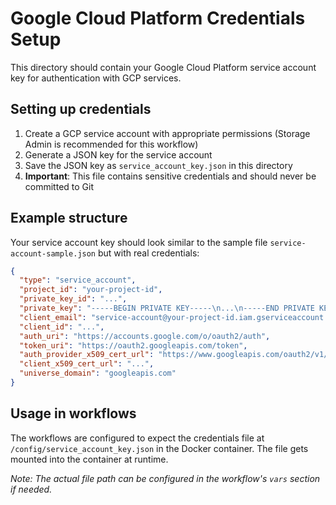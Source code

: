 # Google Cloud Platform Credentials Setup

This directory should contain your Google Cloud Platform service account key for authentication with GCP services.

## Setting up credentials

1. Create a GCP service account with appropriate permissions (Storage Admin is recommended for this workflow)
2. Generate a JSON key for the service account
3. Save the JSON key as `service_account_key.json` in this directory
4. **Important**: This file contains sensitive credentials and should never be committed to Git

## Example structure

Your service account key should look similar to the sample file `service-account-sample.json` but with real credentials:

```json
{
  "type": "service_account",
  "project_id": "your-project-id",
  "private_key_id": "...",
  "private_key": "-----BEGIN PRIVATE KEY-----\n...\n-----END PRIVATE KEY-----\n",
  "client_email": "service-account@your-project-id.iam.gserviceaccount.com",
  "client_id": "...",
  "auth_uri": "https://accounts.google.com/o/oauth2/auth",
  "token_uri": "https://oauth2.googleapis.com/token",
  "auth_provider_x509_cert_url": "https://www.googleapis.com/oauth2/v1/certs",
  "client_x509_cert_url": "...",
  "universe_domain": "googleapis.com"
}
```

## Usage in workflows

The workflows are configured to expect the credentials file at `/config/service_account_key.json` in the Docker container. The file gets mounted into the container at runtime.

*Note: The actual file path can be configured in the workflow's `vars` section if needed.*